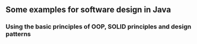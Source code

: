 ## Some examples for software design in Java

### Using the basic principles of OOP, SOLID principles and design patterns
